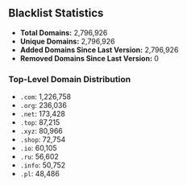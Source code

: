 ## Blacklist Statistics

- **Total Domains:** 2,796,926
- **Unique Domains:** 2,796,926
- **Added Domains Since Last Version:** 2,796,926
- **Removed Domains Since Last Version:** 0

### Top-Level Domain Distribution

-  `.com`: 1,226,758
-  `.org`: 236,036
-  `.net`: 173,428
-  `.top`: 87,215
-  `.xyz`: 80,966
-  `.shop`: 72,754
-  `.io`: 60,105
-  `.ru`: 56,602
-  `.info`: 50,752
-  `.pl`: 48,486
